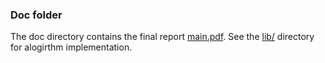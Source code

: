 ### Doc folder

The doc directory contains the final report [main.pdf](main.pdf). See the [lib/](../lib/) directory for alogirthm implementation. 
